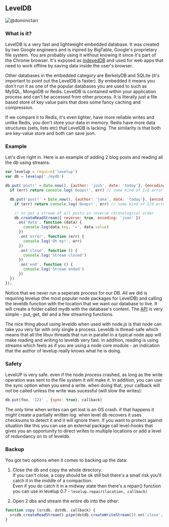 ## LevelDB

![@dominictarr](http://i.imgur.com/AxuKdQE.png)

### What is it?
LevelDB is a very fast and lightweight embedded database. It was created by two Google engineers and is inpired by BigTable, Google's proprietary file system. You are probably using it without knowing it since it's part of the Chrome browser. It's exposed as [IndexedDB](https://developer.mozilla.org/en-US/docs/IndexedDB) and used for web apps that need to work offline by saving data inside the user's browser.

Other databases in the embedded category are BerkelyDB and SQLite (it's important to point out the LevelDB is faster).
By embedded it means you don't run it as one of the popular databases you are used to such as MySQL, MongoDB or Redis.
LevelDB is contained within your application process and can't be accessed from other process.
It is literally just a file based store of key value pairs that does some fancy caching and compression.

If we compare it to Redis, it's even lighter, have more reliable writes and unlike Redis, you don't store your data in memory. Redis have more data structures (sets, lists etc) that LevelDB is lacking.  The similarity is that both are key-value store and both can save json.

### Example
Let's dive right in. Here is an example of adding 2 blog posts and reading all the db using streams:

```js
var levelup = require('levelup')
var db = levelup('./mydb')

db.put('post!' + Date.now(), {author: 'josh', date: 'today'}, {encoding:'json'}, function (err) {
  if (err) return console.log('Ooops!', err) // some kind of I/O error

  db.put('post!' + Date.now(), {author: 'jake', date: 'today'}, {encoding:'json'}, function (err) {
    if (err) return console.log('Ooops!', err) // some kind of I/O error

    // to get a stream of all posts in reverse chronological order
    db.createReadStream({ reverse: true, encoding: 'json' })
     .on('data', function (data) {
        console.log(data.key, '=', data.value)
      })
      .on('error', function (err) {
        console.log('Oh my!', err)
      })
      .on('close', function () {
        console.log('Stream closed')
      })
      .on('end', function () {
        console.log('Stream ended')
      })
  })
});
```

Notice that we never run a seperate process for our DB. All we did is requiring levelup (the most popular node packages for LevelDB) and calling the leveldb function with the location that we want our database to live.
It will create a folder called mydb with the database's content.
The [API](https://github.com/rvagg/node-levelup#api) is very simple - put, get, del and a few streaming functions.

The nice thing about using leveldb when used with node.js is that node can take you very far with only single a process. Leveldb is thread-safe which means that all the libuv threads that run in parallel in a typical node app will make reading and writing to leveldb very fast. In addition, reading is using streams which feels as if you are using a node core module - an indication that the author of levelup really knows what he is doing.

### Safety
LevelUP is very safe. even if the node process crashed, as long as the write operation was sent to the file system it will make it.
In addition, you can use the sync option when you send a write. when doing that, your callback will not be called unless the write was sucessful (will slow the writes):

```js
db.put(foo, '123' , {sync: true}, callback)
```

The only time when writes can get lost is an OS crash. if that happens it might create a partially written log. when level db recovers it uses checksums to detect it and it will ignore them. If you want to protect against situation like this you can use an external package call level-hooks that gives you an opportunity to direct writes to multiple locations or add a level of redundancy on to of leveldb.

### Backup
You got two options when it comes to backing up the data:  
1. Close the db and copy the whole directory.   
If you can't close, a copy should be ok still but there's a small risk you'll catch it in the middle of a compaction.  
Even if you do catch it in a midway state then there's a repair() function you can use in levelup 0.7 - `levelup.repair(location, callback)`

2. Open 2 dbs and stream the entire db into the other:

```js
function copy (srcdb, dstdb, callback) {
  srcdb.createReadStream().pipe(dstdb.createWriteStream()).on('close', callback)
}
```
